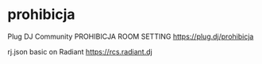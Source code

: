 # prohibicja
Plug DJ Community PROHIBICJA ROOM SETTING
https://plug.dj/prohibicja

rj.json basic on Radiant https://rcs.radiant.dj
